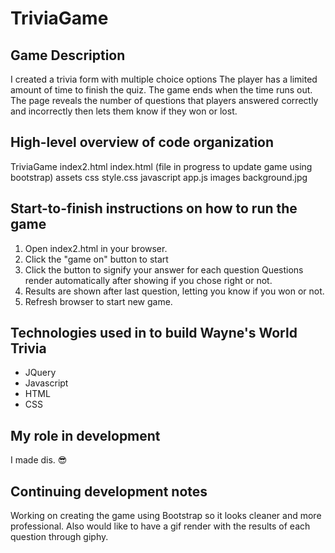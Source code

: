 # TriviaGame

## Game Description
I created a trivia form with multiple choice options
The player has a limited amount of time to finish the quiz.
The game ends when the time runs out. 
The page reveals the number of questions that players answered correctly and incorrectly then lets them know if they won or lost.

## High-level overview of code organization
TriviaGame
    index2.html
    index.html (file in progress to update game using bootstrap)
        assets
            css
                style.css
            javascript
                app.js
            images
                background.jpg

## Start-to-finish instructions on how to run the game

1. Open index2.html in your browser.
2. Click the "game on" button to start
3. Click the button to signify your answer for each question
    Questions render automatically after showing if you chose right or not.
4. Results are shown after last question, letting you know if you won or not.
5. Refresh browser to start new game.

## Technologies used in to build Wayne's World Trivia
* JQuery
* Javascript
* HTML
* CSS

## My role in development
I made dis. :sunglasses:

## Continuing development notes
Working on creating the game using Bootstrap so it looks cleaner and more professional.
Also would like to have a gif render with the results of each question through giphy.
